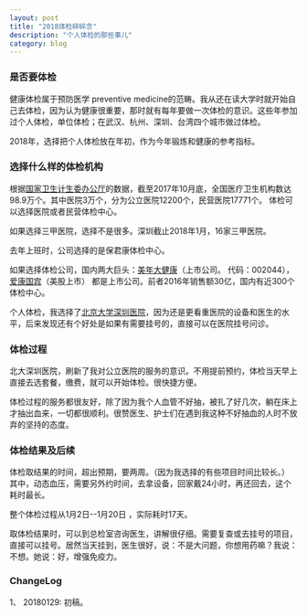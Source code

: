 ```yaml
---
layout: post
title: "2018体检碎碎念"
description: "个人体检的那些事儿"
category: blog
---
```



### 是否要体检

健康体检属于预防医学 preventive medicine的范畴。我从还在读大学时就开始自己去体检，因为认为健康很重要，那时就有每年要做一次体检的意识。这些年参加过个人体检，单位体检；在武汉、杭州、深圳、台湾四个城市做过体检。

2018年，选择把个人体检放在年初，作为今年锻炼和健康的参考指标。


### 选择什么样的体检机构

根据[国家卫生计生委办公厅](http://www.nhfpc.gov.cn/mohwsbwstjxxzx/s7967/201712/cb133528a46d4e98af757e6a657bdb9c.shtml)的数据，截至2017年10月底，全国医疗卫生机构数达98.9万个。其中医院3万个，分为公立医院12200个，民营医院17771个。
体检可以选择医院或者民营体检中心。

如果选择三甲医院，选择不是很多。深圳截止2018年1月，16家三甲医院。

去年上班时，公司选择的是保君康体检中心。

如果选择体检公司，国内两大巨头：[美年大健康](http://www.health-100.cn)（上市公司。 代码：002044），[爱康国宾](http://mall.ikang.com/index.html)（美股上市） 都是上市公司。前者2016年销售额30亿，国内有近300个体检中心。

个人体检，我选择了[北京大学深圳医院](http://www.pkuszh.com)，因为还是更看重医院的设备和医生的水平，后来发现还有个好处是如果有需要挂号的，直接可以在医院挂号问诊。

### 体检过程

北大深圳医院，刷新了我对公立医院的服务的意识。不用提前预约，体检当天早上直接去选套餐，缴费，就可以开始体检。很快捷方便。

体检过程的服务都很友好，除了因为我个人血管不好抽，被扎了好几次，躺在床上才抽出血来，一切都很顺利。很赞医生、护士们在遇到我这种不好抽血的人时不放弃的坚持的态度。

### 体检结果及后续

体检取结果的时间，超出预期，要两周。（因为我选择的有些项目时间比较长。） 其中，动态血压，需要另外约时间，去拿设备，回家戴24小时，再还回去，这个耗时最长。

整个体检过程从1月2日--1月20日 ，实际耗时17天。

取体检结果时，可以到总检室咨询医生，讲解很仔细。需要复查或去挂号的项目，直接可以挂号。居然当天挂到，医生很好，说：不是大问题，你想用药嘛？我说：不想。她说：好，增强免疫力。


### ChangeLog

1、 20180129: 初稿。

